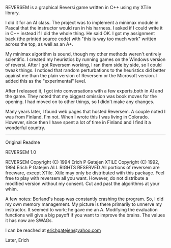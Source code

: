 REVERSEM is a graphical Reversi game written in C++ using my XTile library.

I did it for an AI class. The project was to implement a minimax module in Pascal that the instructor would run in his harness. I asked if I could write it in C++ instead if I did the whole thing. He said OK. I got my assignment back (the printed source code) with "this is way too much work" written across the top, as well as an A+.

My minimax algorithm is sound, though my other methods weren't entirely scientific. I created my heuristics by running games on the Windows version of reversi. After I got Reversem working, I ran them side by side, so I could tweak things. I noticed that random perturbations to the heuristics did better against me than the plain version of Reversem or the Microsoft version. I added this as the "experimental" level.

After I released it, I got into conversations with a few experts,both in AI and the game. They noted that my biggest omission was book moves for the opening. I had moved on to other things, so I didn't make any changes.

Many years later, I found web pages that hosted Reversem. A couple noted I was from Finland. I'm not. When I wrote this I was living in Colorado. However, since then I have spent a lot of time in Finland and I find it a wonderful country.

---
Original Readme

REVERSEM  1.0

REVERSEM  Copyright (C) 1994  Erich P Gatejen
XTILE     Copyright (C) 1992, 1994  Erich P Gatejen  ALL RIGHTS RESERVED
All portions of reversem are freeware, except XTile.  Xtile may only be 
distributed with this package.  Feel free to play with reversem all you 
want.  However, do not distribute a modified version without my consent.
Cut and past the algorithms at your whim.

A few notes:  Borland's heap was constantly crashing the program.  So, I did
my own memory management.  My picture is there primarily to unnerve my
instructor.  It seemed to work;  he gave me an A.  Modifying the evaluation
functions will give a big payoff if you want to improve the brains.  The
values it has now are SWAGs.  

I can be reached at erichgatejen@yahoo.com

Later,
Erich


